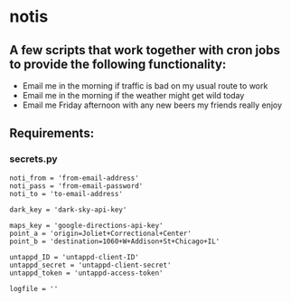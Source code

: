 # notis

## A few scripts that work together with cron jobs to provide the following functionality:

* Email me in the morning if traffic is bad on my usual route to work
* Email me in the morning if the weather might get wild today
* Email me Friday afternoon with any new beers my friends really enjoy

## Requirements:

### secrets.py
```
noti_from = 'from-email-address'
noti_pass = 'from-email-password'
noti_to = 'to-email-address'

dark_key = 'dark-sky-api-key'

maps_key = 'google-directions-api-key'
point_a = 'origin=Joliet+Correctional+Center'
point_b = 'destination=1060+W+Addison+St+Chicago+IL'

untappd_ID = 'untappd-client-ID'
untappd_secret = 'untappd-client-secret'
untappd_token = 'untappd-access-token'

logfile = ''
```
